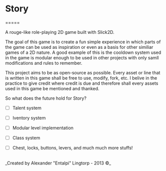 # Story
=====

A rouge-like role-playing 2D game built with Slick2D.

The goal of this game is to create a fun simple experience in which parts of the game can be used as inspiration or even as a basis for other similiar games of a 2D nature. A good example of this is the cooldown system used in the game is modular enough to be used in other projects with only samll modifications and rules to remember. 



This project aims to be as open-source as possible.
Every asset or line that is written in this game shall be free to use, modify, fork, etc. I belive in the practice to give credit where credit is due and therefore shall every assets used in this game be mentioned and thanked.



So what does the future hold for Story?

- [ ] Talent system
- [ ] Iventory system
- [ ] Modular level implementation 
- [ ] Class system
- [ ] Chest, locks, buttons, levers, and much much more stuffs!





<br>
_Created by Alexander "Entalpi" Lingtorp - 2013 ©_

